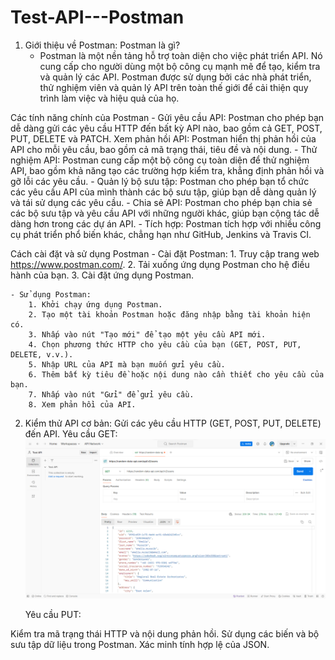 # Test-API---Postman

1. Giới thiệu về Postman:
Postman là gì?
    - Postman là một nền tảng hỗ trợ toàn diện cho việc phát triển API. Nó cung cấp cho người dùng một bộ công cụ mạnh mẽ để tạo, kiểm tra và quản lý các API. Postman được sử dụng bởi các nhà phát triển, thử nghiệm viên và quản lý API trên toàn thế giới để cải thiện quy trình làm việc và hiệu quả của họ.

Các tính năng chính của Postman
    - Gửi yêu cầu API: Postman cho phép bạn dễ dàng gửi các yêu cầu HTTP đến bất kỳ API nào, bao gồm cả GET, POST, PUT, DELETE và PATCH.
    Xem phản hồi API: Postman hiển thị phản hồi của API cho mỗi yêu cầu, bao gồm cả mã trạng thái, tiêu đề và nội dung.
    - Thử nghiệm API: Postman cung cấp một bộ công cụ toàn diện để thử nghiệm API, bao gồm khả năng tạo các trường hợp kiểm tra, khẳng định phản hồi và gỡ lỗi các yêu cầu.
    - Quản lý bộ sưu tập: Postman cho phép bạn tổ chức các yêu cầu API của mình thành các bộ sưu tập, giúp bạn dễ dàng quản lý và tái sử dụng các yêu cầu.
    - Chia sẻ API: Postman cho phép bạn chia sẻ các bộ sưu tập và yêu cầu API với những người khác, giúp bạn cộng tác dễ dàng hơn trong các dự án API.
    - Tích hợp: Postman tích hợp với nhiều công cụ phát triển phổ biến khác, chẳng hạn như GitHub, Jenkins và Travis CI.

Cách cài đặt và sử dụng Postman
    - Cài đặt Postman:
        1. Truy cập trang web https://www.postman.com/.
        2. Tải xuống ứng dụng Postman cho hệ điều hành của bạn.
        3. Cài đặt ứng dụng Postman.

    - Sử dụng Postman:
        1. Khởi chạy ứng dụng Postman.
        2. Tạo một tài khoản Postman hoặc đăng nhập bằng tài khoản hiện có.
        3. Nhấp vào nút "Tạo mới" để tạo một yêu cầu API mới.
        4. Chọn phương thức HTTP cho yêu cầu của bạn (GET, POST, PUT, DELETE, v.v.).
        5. Nhập URL của API mà bạn muốn gửi yêu cầu.
        6. Thêm bất kỳ tiêu đề hoặc nội dung nào cần thiết cho yêu cầu của bạn.
        7. Nhấp vào nút "Gửi" để gửi yêu cầu.
        8. Xem phản hồi của API.

2. Kiểm thử API cơ bản:
Gửi các yêu cầu HTTP (GET, POST, PUT, DELETE) đến API.
    Yêu cầu GET:
    ![alt text](image.png)

    Yêu cầu PUT:
    
Kiểm tra mã trạng thái HTTP và nội dung phản hồi.
Sử dụng các biến và bộ sưu tập dữ liệu trong Postman.
Xác minh tính hợp lệ của JSON.

